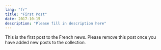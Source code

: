 ```yaml
---
lang: "fr"
title: "First Post"
date: 2017-10-15
description: "Please fill in description here"
---
```


This is the first post to the French news. Please remove this post once you have added new posts to the collection.